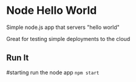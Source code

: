 # Node Hello World

Simple node.js app that servers "hello world"

Great for testing simple deployments to the cloud

## Run It
#starting run the node app
`npm start` 
